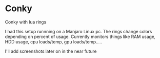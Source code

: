 # Conky
Conky with lua rings

I had this setup runnning on a Manjaro Linux pc. The rings change colors depending on percent of usage. Currently monitors things like RAM usage, HDD usage, cpu loads/temp, gpu loads/temp.....

I'll add screenshots later on in the near future
